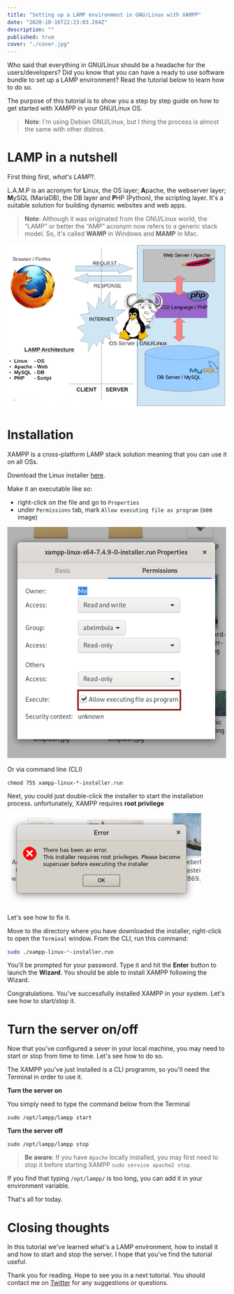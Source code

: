 ```yaml
---
title: "Setting up a LAMP environment in GNU/Linux with XAMPP"
date: "2020-10-16T22:23:03.284Z"
description: ""
published: true
cover: "./cover.jpg"
---
```


Who said that everything in GNU/Linux should be a headache for the users/developers? Did you know that you can have a ready to use software bundle to set up a LAMP environment? Read the tutorial below to learn how to do so.

The purpose of this tutorial is to show you a step by step guide on how to get started with XAMPP in your GNU/Linux OS.

> **Note**: I'm using Debian GNU/Linux, but I thing the process is almost the same with other distros.

# LAMP in a nutshell

First thing first, _what's LAMP_?.

L.A.M.P is an acronym for **L**inux, the OS layer; **A**pache, the webserver layer; **M**ySQL (MariaDB), the DB layer and **P**HP (Python), the scripting layer. It's a suitable solution for building dynamic websites and web apps.

> **Note**: Although it was originated from the GNU/Linux world, the “LAMP” or better the “AMP” acronym now refers to a generic stack model. So, it's called **WAMP** in Windows and **MAMP** in Mac.

![](LAMPP_Architecture.png)

# Installation

XAMPP is a cross-platform LAMP stack solution meaning that you can use it on all OSs.

Download the Linux installer [here](https://www.apachefriends.org/index.html).

Make it an executable like so:

- right-click on the file and go to `Properties`
- under `Permissions` tab, mark `Allow executing file as program` (see image)

![](make-it-exe.png)

Or via command line (CLI)

```
chmod 755 xampp-linux-*-installer.run
```

Next, you could just double-click the installer to start the installation process. unfortunately, XAMPP requires **root privilege**

![](root-privilege-needed.png)

Let's see how to fix it.

Move to the directory where you have downloaded the installer, right-click to open the `Terminal` window. From the CLI, run this command:

```sh
sudo ./xampp-linux-*-installer.run
```

You'll be prompted for your password. Type it and hit the **Enter** button to launch the **Wizard**. You should be able to install XAMPP following the Wizard.

Congratulations. You've successfully installed XAMPP in your system. Let's see how to start/stop it.

# Turn the server on/off

Now that you've configured a sever in your local machine, you may need to start or stop from time to time. Let's see how to do so.

The XAMPP you've just installed is a CLI programm, so you'll need the Terminal in order to use it.

**Turn the server on**

You simply need to type the command below from the Terminal

```
sudo /opt/lampp/lampp start
```

**Turn the server off**

```
sudo /opt/lampp/lampp stop
```

> **Be aware**:
> If you have `Apache` locally installed, you may first need to stop it before starting XAMPP `sudo service apache2 stop`.

If you find that typing `/opt/lampp/` is too long, you can add it in your environment variable.

That's all for today.

# Closing thoughts

In this tutorial we've learned what's a LAMP environment, how to install it and how to start and stop the server. I hope that you've find the tutorial useful.

Thank you for reading. Hope to see you in a next tutorial. You should contact me on [Twitter](https://twitter.com/abelmbula) for any suggestions or questions.
